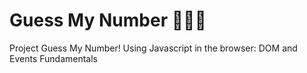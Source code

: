 # Guess My Number 🔮🔮🔮

Project Guess My Number! Using Javascript in the browser: DOM and Events Fundamentals
